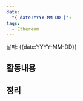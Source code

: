 ```yaml
---
date:
  "{ date:YYYY-MM-DD }": 
tags:
  - Ethereum
---
```


날짜: {{date:YYYY-MM-DD}}

## 활동내용





## 정리

